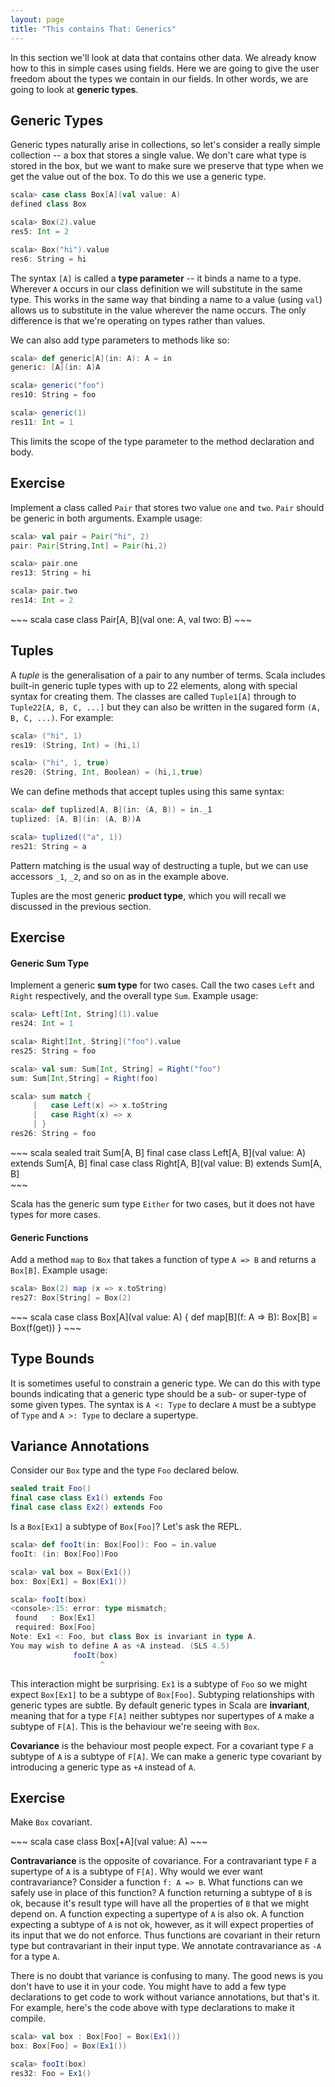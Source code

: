 ```yaml
---
layout: page
title: "This contains That: Generics"
---
```


In this section we'll look at data that contains other data. We already know how to this in simple cases using fields. Here we are going to give the user freedom about the types we contain in our fields. In other words, we are going to look at **generic types**.

## Generic Types

Generic types naturally arise in collections, so let's consider a really simple collection -- a box that stores a single value. We don't care what type is stored in the box, but we want to make sure we preserve that type when we get the value out of the box. To do this we use a generic type.

~~~ scala
scala> case class Box[A](val value: A)
defined class Box

scala> Box(2).value
res5: Int = 2

scala> Box("hi").value
res6: String = hi
~~~

The syntax `[A]` is called a **type parameter** -- it binds a name to a type. Wherever `A` occurs in our class definition we will substitute in the same type. This works in the same way that binding a name to a value (using `val`) allows us to substitute in the value wherever the name occurs. The only difference is that we're operating on types rather than values.

We can also add type parameters to methods like so:

~~~ scala
scala> def generic[A](in: A): A = in
generic: [A](in: A)A

scala> generic("foo")
res10: String = foo

scala> generic(1)
res11: Int = 1
~~~

This limits the scope of the type parameter to the method declaration and body.

## Exercise

Implement a class called `Pair` that stores two value `one` and `two`. `Pair` should be generic in both arguments. Example usage:

~~~ scala
scala> val pair = Pair("hi", 2)
pair: Pair[String,Int] = Pair(hi,2)

scala> pair.one
res13: String = hi

scala> pair.two
res14: Int = 2
~~~

<div class="solution">
~~~ scala
case class Pair[A, B](val one: A, val two: B)
~~~
</div>

## Tuples

A *tuple* is the generalisation of a pair to any number of terms. Scala includes built-in generic tuple types with up to 22 elements, along with special syntax for creating them. The classes are called `Tuple1[A]` through to `Tuple22[A, B, C, ...]` but they can also be written in the sugared form `(A, B, C, ...)`. For example:

~~~ scala
scala> ("hi", 1)
res19: (String, Int) = (hi,1)

scala> ("hi", 1, true)
res20: (String, Int, Boolean) = (hi,1,true)
~~~

We can define methods that accept tuples using this same syntax:

~~~ scala
scala> def tuplized[A, B](in: (A, B)) = in._1
tuplized: [A, B](in: (A, B))A

scala> tuplized(("a", 1))
res21: String = a
~~~

Pattern matching is the usual way of destructing a tuple, but we can use accessors `_1`, `_2`, and so on as in the example above.

Tuples are the most generic **product type**, which you will recall we discussed in the previous section.

## Exercise

#### Generic Sum Type

Implement a generic **sum type** for two cases. Call the two cases `Left` and `Right` respectively, and the overall type `Sum`. Example usage:

~~~ scala
scala> Left[Int, String](1).value
res24: Int = 1

scala> Right[Int, String]("foo").value
res25: String = foo

scala> val sum: Sum[Int, String] = Right("foo")
sum: Sum[Int,String] = Right(foo)

scala> sum match {
     |   case Left(x) => x.toString
     |   case Right(x) => x
     | }
res26: String = foo
~~~

<div class="solution">
~~~ scala
sealed trait Sum[A, B]
final case class Left[A, B](val value: A) extends Sum[A, B]
final case class Right[A, B](val value: B) extends Sum[A, B]
</div>
~~~

Scala has the generic sum type `Either` for two cases, but it does not have types for more cases.
</div>

#### Generic Functions

Add a method `map` to `Box` that takes a function of type `A => B` and returns a `Box[B]`. Example usage:

~~~ scala
scala> Box(2) map (x => x.toString)
res27: Box[String] = Box(2)
~~~

<div class="solution">
~~~ scala
case class Box[A](val value: A) {
  def map[B](f: A => B): Box[B] =
      Box(f(get))
}
~~~
</div>

## Type Bounds

It is sometimes useful to constrain a generic type. We can do this with type bounds indicating that a generic type should be a sub- or super-type of some given types. The syntax is `A <: Type` to declare `A` must be a subtype of `Type` and `A >: Type` to declare a supertype.

## Variance Annotations

Consider our `Box` type and the type `Foo` declared below.

~~~ scala
sealed trait Foo()
final case class Ex1() extends Foo
final case class Ex2() extends Foo
~~~

Is a `Box[Ex1]` a subtype of `Box[Foo]`? Let's ask the REPL.

~~~ scala
scala> def fooIt(in: Box[Foo]): Foo = in.value
fooIt: (in: Box[Foo])Foo

scala> val box = Box(Ex1())
box: Box[Ex1] = Box(Ex1())

scala> fooIt(box)
<console>:15: error: type mismatch;
 found   : Box[Ex1]
 required: Box[Foo]
Note: Ex1 <: Foo, but class Box is invariant in type A.
You may wish to define A as +A instead. (SLS 4.5)
              fooIt(box)
                    ^
~~~

This interaction might be surprising. `Ex1` is a subtype of `Foo` so we might expect `Box[Ex1]` to be a subtype of `Box[Foo]`. Subtyping relationships with generic types are subtle. By default generic types in Scala are **invariant**, meaning that for a type `F[A]` neither subtypes nor supertypes of `A` make a subtype of `F[A]`. This is the behaviour we're seeing with `Box`.

**Covariance** is the behaviour most people expect. For a covariant type `F` a subtype of `A` is a subtype of `F[A]`. We can make a generic type covariant by introducing a generic type as `+A` instead of `A`.

## Exercise

Make `Box` covariant.

<div class="solution">
~~~ scala
case class Box[+A](val value: A)
~~~
</div>

**Contravariance** is the opposite of covariance. For a contravariant type `F` a supertype of `A` is a subtype of `F[A]`. Why would we ever want contravariance? Consider a function `f: A => B`. What functions can we safely use in place of this function? A function returning a subtype of `B` is ok, because it's result type will have all the properties of `B` that we might depend on. A function expecting a supertype of `A` is also ok. A function expecting a subtype of `A` is not ok, however, as it will expect properties of its input that we do not enforce. Thus functions are covariant in their return type but contravariant in their input type. We annotate contravariance as `-A` for a type `A`.

There is no doubt that variance is confusing to many. The good news is you don't have to use it in your code. You might have to add a few type declarations to get code to work without variance annotations, but that's it. For example, here's the code above with type declarations to make it compile.

~~~ scala
scala> val box : Box[Foo] = Box(Ex1())
box: Box[Foo] = Box(Ex1())

scala> fooIt(box)
res32: Foo = Ex1()
~~~
